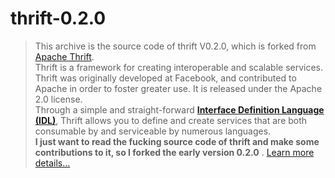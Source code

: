 thrift-0.2.0
============================

> This archive is the source code of thrift V0.2.0, which is forked from [Apache Thrift](http://thrift.apache.org).<br> 
> Thrift is a framework for creating interoperable and scalable services. <br> 
> Thrift was originally developed at Facebook, and contributed to Apache in order to foster greater use.
> It is released under the Apache 2.0 license.<br> 
> Through a simple and straight-forward [**Interface Definition Language (IDL)**](https://en.wikipedia.org/wiki/Interface_description_language), 
> Thrift allows you to define and create services that are both consumable by and serviceable by numerous languages.
> <br> 
> **I just want to read the fucking source code of thrift and make some contributions to it, so I forked the early version 0.2.0** .
[Learn more details...](http://thrift.apache.org)


